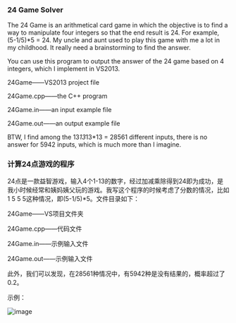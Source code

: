 ### 24 Game Solver

The 24 Game is an arithmetical card game in which the objective is to find a way to manipulate four integers so that the end result is 24. For example, (5-1/5)*5 = 24. My uncle and aunt used to play this game with me a lot in my childhood. It really need a brainstorming to find the answer.

You can use this program to output the answer of the 24 game based on 4 integers, which I implement in VS2013.

24Game——VS2013 project file

24Game.cpp——the C++ program

24Game.in——an input example file

24Game.out——an output example file

BTW, I find among the 13*13*13*13 = 28561 different inputs, there is no answer for 5942 inputs, which is much more than I imagine.

### 计算24点游戏的程序

24点是一款益智游戏，输入4个1-13的数字，经过加减乘除得到24即为成功，是我小时候经常和姨妈姨父玩的游戏。我写这个程序的时候考虑了分数的情况，比如1 5 5 5这种情况，即(5-1/5)*5。文件目录如下：

24Game——VS项目文件夹

24Game.cpp——代码文件

24Game.in——示例输入文件

24Game.out——示例输入文件

此外，我们可以发现，在28561种情况中，有5942种是没有结果的，概率超过了0.2。

示例：

![image](www.github.com/Jing-Luo/24Game/demo.jpg)
